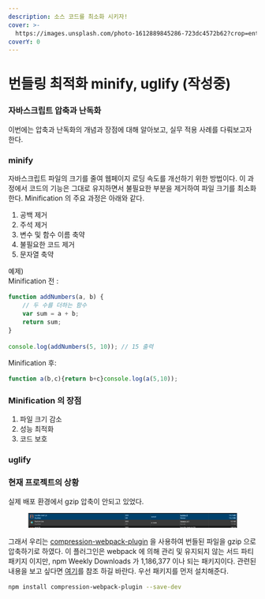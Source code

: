 ```yaml
---
description: 소스 코드를 최소화 시키자!
cover: >-
  https://images.unsplash.com/photo-1612889845286-723dc4572b62?crop=entropy&cs=srgb&fm=jpg&ixid=M3wxOTcwMjR8MHwxfHNlYXJjaHw4fHx6aXB8ZW58MHx8fHwxNzIxMTA3Njc4fDA&ixlib=rb-4.0.3&q=85
coverY: 0
---
```


# 번들링 최적화 minify, uglify (작성중)

### 자바스크립트 압축과 난독화

이번에는 압축과 난독화의 개념과 장점에 대해 알아보고, 실무 적용 사례를 다뤄보고자 한다.





### minify

자바스크립트 파일의 크기를 줄여 웹페이지 로딩 속도를 개선하기 위한 방법이다. 이 과정에서 코드의 기능은 그대로 유지하면서 불필요한 부분을 제거하여 파일 크기를 최소화한다. Minification 의 주요 과정은 아래와 같다.

1. 공백 제거
2. 주석 제거
3. 변수 및 함수 이름 축약
4. 불필요한 코드 제거
5. 문자열 축약

예제)\
Minification 전 :&#x20;

```javascript
function addNumbers(a, b) {
    // 두 수를 더하는 함수
    var sum = a + b;
    return sum;
}

console.log(addNumbers(5, 10)); // 15 출력
```



Minification 후:

```javascript
function a(b,c){return b+c}console.log(a(5,10));
```



### Minification 의 장점

1. 파일 크기 감소
2. 성능 최적화
3. 코드 보호







### uglify





### 현재 프로젝트의 상황

실제 배포 환경에서 gzip 압축이 안되고 있었다.

<figure><img src="../.gitbook/assets/image (35).png" alt=""><figcaption></figcaption></figure>

그래서 우리는 [compression-webpack-plugin](https://webpack.kr/plugins/compression-webpack-plugin/) 을 사용하여 번들된 파일을 gzip 으로 압축하기로 하였다. 이 플러그인은 webpack 에 의해 관리 및 유지되지 않는 서드 파티 패키지 이지만,  npm Weekly Downloads 가 1,186,377 이나 되는 패키지이다. 관련된 내용을 보고 싶다면 [여기](https://www.npmjs.com/package/compression-webpack-plugin)를 참조 하길 바란다. 우선 패키지를 먼저 설치해준다.

```bash
npm install compression-webpack-plugin --save-dev
```





